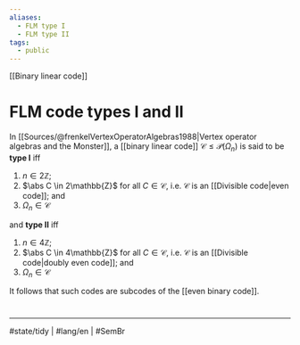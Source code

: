 ```yaml
---
aliases:
  - FLM type I
  - FLM type II
tags:
  - public
---
```

[[Binary linear code]]
# FLM code types I and II

In [[Sources/@frenkelVertexOperatorAlgebras1988|Vertex operator algebras and the Monster]], a [[binary linear code]] $\mathcal{C} \leq \mathcal{P}(\Omega_{n})$ is said to be **type I** iff

1. $n \in 2\mathbb{Z}$;
2. $\abs C \in 2\mathbb{Z}$ for all $C \in \mathcal{C}$, i.e. $\mathcal{C}$ is an [[Divisible code|even code]]; and
3. $\Omega_{n} \in \mathcal{C}$

and **type II** iff

1. $n \in 4\mathbb{Z}$;
2. $\abs C \in 4\mathbb{Z}$ for all $C \in \mathcal{C}$, i.e. $\mathcal{C}$ is an [[Divisible code|doubly even code]]; and
3. $\Omega_{n} \in \mathcal{C}$

It follows that such codes are subcodes of the [[even binary code]].

#
---
#state/tidy | #lang/en | #SemBr
